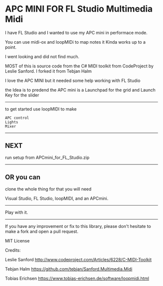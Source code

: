 APC MINI FOR FL Studio Multimedia Midi 
=======================
I have FL Studio and I wanted to use my APC mini in performace mode.

You can use midi-ox and loopMIDi to map notes it Kinda works up to a point.

I went looking and did not find much.

MOST of this is source code from the C# MIDI toolkit from CodeProject by Leslie Sanford.
I forked it from Tebjan Halm  


I love the APC MINI but it needed some help working with FL Studio

the Idea is to predend the APC mini is a Launchpad for the grid and 
Launch Key for the slider

--------------------------------------------------------------------------------------------------------
to get started use loopMIDI to make 

    APC control
    Lights
    Mixer
--------------------------------------------------------------------------------------------------------
NEXT
--------------------------------------------------------------------------------------------------------
run setup from APCmini_for_FL_Studio.zip

--------------------------------------------------------------------------------------------------------
OR you can
--------------------------------------------------------------------------------------------------------

clone the whole thing for that you will need

Visual Studio, FL Studio, loopMIDI, and an APCmini.

--------------------------------------------------------------------------------------------------------

Play with it. 

---------------------------------------------------------------------------------------------------------
If you have any improvement or fix to this library, 
please don't hesitate to make a fork and open a pull request.

MIT License

Credits:

Leslie Sanford
http://www.codeproject.com/Articles/6228/C-MIDI-Toolkit

Tebjan Halm
https://github.com/tebjan/Sanford.Multimedia.Midi

Tobias Erichsen
https://www.tobias-erichsen.de/software/loopmidi.html
